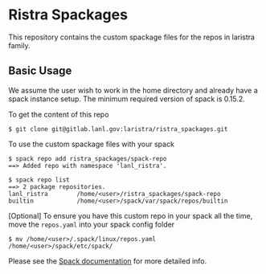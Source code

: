 # Ristra Spackages

This repository contains the custom spackage files for the repos in laristra family.

## Basic Usage

We assume the user wish to work in the home directory and already have a spack instance setup.  The minimum required version of spack is 0.15.2.

To get the content of this repo 
```
$ git clone git@gitlab.lanl.gov:laristra/ristra_spackages.git
```

To use the custom spackage files with your spack 
```
$ spack repo add ristra_spackages/spack-repo
==> Added repo with namespace 'lanl_ristra'.

$ spack repo list
==> 2 package repositories.
lanl_ristra        /home/<user>/ristra_spackages/spack-repo
builtin            /home/<user>/spack/var/spack/repos/builtin
```

[Optional]
To ensure you have this custom repo in your spack all the time, move the `repos.yaml` into your spack config folder
```
$ mv /home/<user>/.spack/linux/repos.yaml /home/<user>/spack/etc/spack/
```

Please see the [Spack documentation](https://spack.readthedocs.io/en/latest/configuration.html) for more detailed info.
